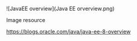 ![JavaEE overview](Java EE orverview.png)

Image resource

https://blogs.oracle.com/java/java-ee-8-overview
